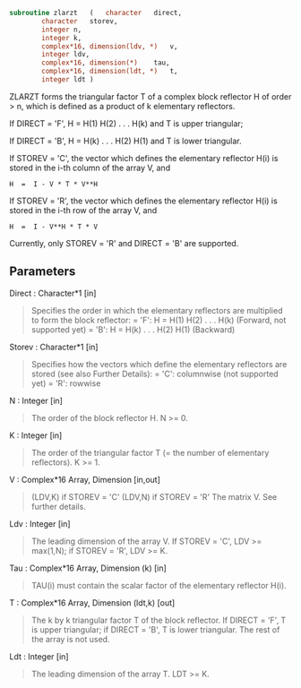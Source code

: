 ```fortran
subroutine zlarzt	(	character	direct,
		character	storev,
		integer	n,
		integer	k,
		complex*16, dimension(ldv, *)	v,
		integer	ldv,
		complex*16, dimension(*)	tau,
		complex*16, dimension(ldt, *)	t,
		integer	ldt )
```

 ZLARZT forms the triangular factor T of a complex block reflector
 H of order > n, which is defined as a product of k elementary
 reflectors.

 If DIRECT = 'F', H = H(1) H(2) . . . H(k) and T is upper triangular;

 If DIRECT = 'B', H = H(k) . . . H(2) H(1) and T is lower triangular.

 If STOREV = 'C', the vector which defines the elementary reflector
 H(i) is stored in the i-th column of the array V, and

    H  =  I - V * T * V**H

 If STOREV = 'R', the vector which defines the elementary reflector
 H(i) is stored in the i-th row of the array V, and

    H  =  I - V**H * T * V

 Currently, only STOREV = 'R' and DIRECT = 'B' are supported.

## Parameters
Direct : Character*1 [in]
> Specifies the order in which the elementary reflectors are
> multiplied to form the block reflector:
> = 'F': H = H(1) H(2) . . . H(k) (Forward, not supported yet)
> = 'B': H = H(k) . . . H(2) H(1) (Backward)

Storev : Character*1 [in]
> Specifies how the vectors which define the elementary
> reflectors are stored (see also Further Details):
> = 'C': columnwise                        (not supported yet)
> = 'R': rowwise

N : Integer [in]
> The order of the block reflector H. N >= 0.

K : Integer [in]
> The order of the triangular factor T (= the number of
> elementary reflectors). K >= 1.

V : Complex*16 Array, Dimension [in,out]
> (LDV,K) if STOREV = 'C'
> (LDV,N) if STOREV = 'R'
> The matrix V. See further details.

Ldv : Integer [in]
> The leading dimension of the array V.
> If STOREV = 'C', LDV >= max(1,N); if STOREV = 'R', LDV >= K.

Tau : Complex*16 Array, Dimension (k) [in]
> TAU(i) must contain the scalar factor of the elementary
> reflector H(i).

T : Complex*16 Array, Dimension (ldt,k) [out]
> The k by k triangular factor T of the block reflector.
> If DIRECT = 'F', T is upper triangular; if DIRECT = 'B', T is
> lower triangular. The rest of the array is not used.

Ldt : Integer [in]
> The leading dimension of the array T. LDT >= K.

